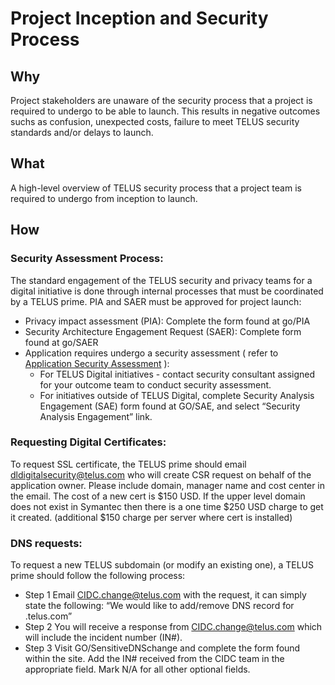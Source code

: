 # Project Inception and Security Process

## Why

Project stakeholders are unaware of the security process that a project is required to undergo to be able to launch. This results in negative outcomes suchs as confusion, unexpected costs, failure to meet TELUS security standards and/or delays to launch.

## What

A high-level overview of TELUS security process that a project team is required to undergo from inception to launch.

## How

### Security Assessment Process:

The standard engagement of the TELUS security and privacy teams for a digital initiative is done through internal processes that must be coordinated by a TELUS prime. PIA and SAER must be approved for project launch:

- Privacy impact assessment (PIA): Complete the form found at go/PIA
- Security Architecture  Engagement Request (SAER): Complete form found at go/SAER
- Application requires undergo a security assessment ( refer to [Application Security Assessment](app-sec-testing.md) ):
  - For TELUS Digital initiatives - contact security consultant assigned for your outcome team to conduct security assessment.
  - For initiatives outside of TELUS Digital, complete Security Analysis Engagement (SAE) form found at GO/SAE, and select “Security Analysis Engagement” link.

### Requesting Digital Certificates:
To request SSL certificate, the TELUS prime should email dldigitalsecurity@telus.com who will create CSR request on behalf of the application owner. Please include domain, manager name and cost center in the email. The cost of a new cert is $150 USD. If the upper level domain does not exist in Symantec then there is a one time $250 USD charge to get it created.
(additional $150 charge per server where cert is installed)

### DNS requests:

To request a new TELUS subdomain (or modify an existing one), a TELUS prime should follow the following process:
- Step 1
Email CIDC.change@telus.com with the request, it can simply state the following:
“We would like to add/remove DNS record for <domain>.telus.com”
- Step 2
You will receive a response from CIDC.change@telus.com which will include the incident number (IN#).
- Step 3
Visit GO/SensitiveDNSchange and complete the form found within the site. Add the IN# received from the CIDC team in the appropriate field. Mark N/A for all other optional fields.
